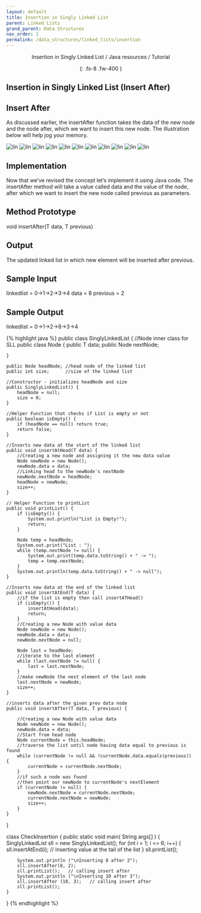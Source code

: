 ```yaml
---
layout: default
title: Insertion in Singly Linked List
parent: Linked Lists
grand_parent: Data Structures
nav_order: 2
permalink: /data_structures/linked_lists/insertion
---
```

<div align="center" markdown="1">
Insertion in Singly Linked List / Java resources / Tutorial

{: .fs-8 .fw-400 }
</div>

## Insertion in Singly Linked List (Insert After)

## Insert After 
As discussed earlier, the insertAfter function takes the data of the new node and the node after, which we want to insert this new node. The illustration below will help jog your memory.

![lin](https://raw.githubusercontent.com/TestJavaDev/java-resources/master/resources/lin/lin48.png)
![lin](https://raw.githubusercontent.com/TestJavaDev/java-resources/master/resources/lin/lin49.png)
![lin](https://raw.githubusercontent.com/TestJavaDev/java-resources/master/resources/lin/lin50.png)
![lin](https://raw.githubusercontent.com/TestJavaDev/java-resources/master/resources/lin/lin51.png)
![lin](https://raw.githubusercontent.com/TestJavaDev/java-resources/master/resources/lin/lin52.png)
![lin](https://raw.githubusercontent.com/TestJavaDev/java-resources/master/resources/lin/lin53.png)
![lin](https://raw.githubusercontent.com/TestJavaDev/java-resources/master/resources/lin/lin54.png)
![lin](https://raw.githubusercontent.com/TestJavaDev/java-resources/master/resources/lin/lin55.png)
![lin](https://raw.githubusercontent.com/TestJavaDev/java-resources/master/resources/lin/lin56.png)
![lin](https://raw.githubusercontent.com/TestJavaDev/java-resources/master/resources/lin/lin57.png)
![lin](https://raw.githubusercontent.com/TestJavaDev/java-resources/master/resources/lin/lin58.png)

## Implementation 
Now that we’ve revised the concept let’s implement it using Java code. The insertAfter method will take a value called data and the value of the node, after which we want to insert the new node called previous as parameters.

## Method Prototype 
void insertAfter(T data, T previous)

## Output 
The updated linked list in which new element will be inserted after previous.

## Sample Input 
linkedlist = 0->1->2->3->4
data = 8
previous = 2

## Sample Output 
linkedlist = 0->1->2->8->3->4

{% highlight java %}
public class SinglyLinkedList<T> {
    //Node inner class for SLL
    public class Node {
        public T data;
        public Node nextNode;

    }

    public Node headNode; //head node of the linked list
    public int size;      //size of the linked list

    //Constructor - initializes headNode and size
    public SinglyLinkedList() {
        headNode = null;
        size = 0;
    }

    //Helper Function that checks if List is empty or not 
    public boolean isEmpty() {
        if (headNode == null) return true;
        return false;
    }

    //Inserts new data at the start of the linked list
    public void insertAtHead(T data) {
        //Creating a new node and assigning it the new data value
        Node newNode = new Node();
        newNode.data = data;
        //Linking head to the newNode's nextNode
        newNode.nextNode = headNode;
        headNode = newNode;
        size++;
    }

    // Helper Function to printList
    public void printList() {
        if (isEmpty()) {
            System.out.println("List is Empty!");
            return;
        }

        Node temp = headNode;
        System.out.print("List : ");
        while (temp.nextNode != null) {
            System.out.print(temp.data.toString() + " -> ");
            temp = temp.nextNode;
        }
        System.out.println(temp.data.toString() + " -> null");
    }
    
    //Inserts new data at the end of the linked list
    public void insertAtEnd(T data) {
        //if the list is empty then call insertATHead()
        if (isEmpty()) {
            insertAtHead(data);
            return;
        }
        //Creating a new Node with value data 
        Node newNode = new Node();
        newNode.data = data;
        newNode.nextNode = null;

        Node last = headNode;
        //iterate to the last element 
        while (last.nextNode != null) {
            last = last.nextNode;
        }
        //make newNode the next element of the last node
        last.nextNode = newNode;
        size++;
    }

    //inserts data after the given prev data node
    public void insertAfter(T data, T previous) {

        //Creating a new Node with value data 
        Node newNode = new Node();
        newNode.data = data;
        //Start from head node
        Node currentNode = this.headNode;
        //traverse the list until node having data equal to previous is found
        while (currentNode != null && !currentNode.data.equals(previous)) {
            currentNode = currentNode.nextNode;
        }
        //if such a node was found
        //then point our newNode to currentNode's nextElement
        if (currentNode != null) {
            newNode.nextNode = currentNode.nextNode;
            currentNode.nextNode = newNode;
            size++;
        }
    }
}

class CheckInsertion {
    public static void main( String args[] ) {
        SinglyLinkedList<Integer> sll = new SinglyLinkedList<Integer>();
        for (int i = 1; i <= 6; i++) {
			    sll.insertAtEnd(i); // inserting value at the tail of the list
        }
        sll.printList();

        System.out.println ("\nInserting 8 after 2");
        sll.insertAfter(8, 2);
        sll.printList();   // calling insert after
        System.out.println ("\nInserting 10 after 3");
        sll.insertAfter (10, 3);   // calling insert after
        sll.printList();
    }
}
{% endhighlight %}
